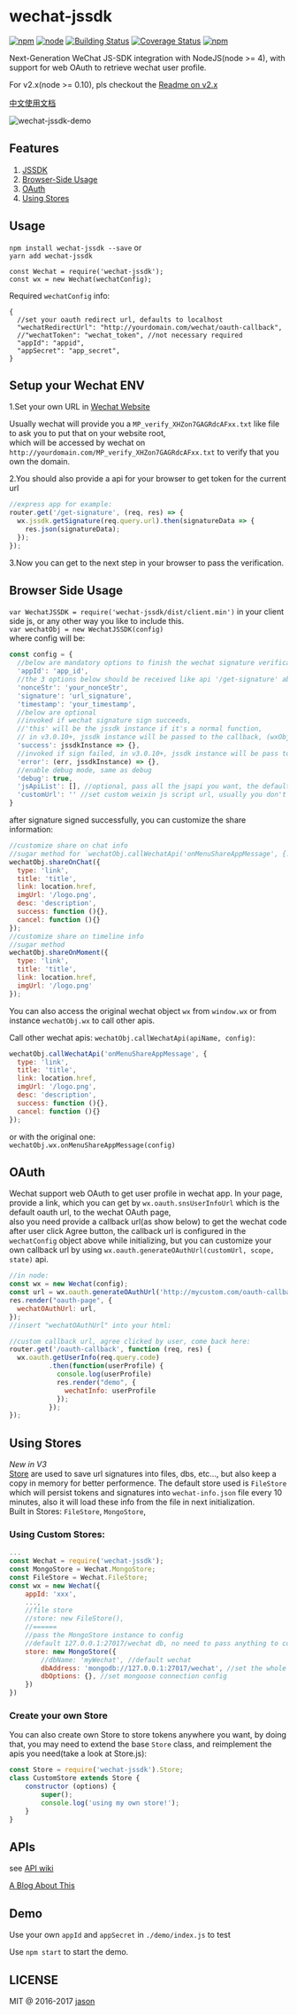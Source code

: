 # wechat-jssdk
[![npm](https://img.shields.io/npm/v/wechat-jssdk.svg)](https://www.npmjs.com/package/wechat-jssdk)
[![node](https://img.shields.io/node/v/wechat-jssdk.svg)](https://nodejs.org/)
[![Building Status](https://travis-ci.org/JasonBoy/wechat-jssdk.svg?branch=master)](https://travis-ci.org/JasonBoy/wechat-jssdk)
[![Coverage Status](https://coveralls.io/repos/github/JasonBoy/wechat-jssdk/badge.svg?branch=master)](https://coveralls.io/github/JasonBoy/wechat-jssdk?branch=master)
[![npm](https://img.shields.io/npm/l/wechat-jssdk.svg)](https://www.npmjs.com/package/wechat-jssdk)


Next-Generation WeChat JS-SDK integration with NodeJS(node >= 4),
with support for web OAuth to retrieve wechat user profile.

For v2.x(node >= 0.10), pls checkout the [Readme on v2.x](https://github.com/JasonBoy/wechat-jssdk/tree/2.x)

[中文使用文档](https://github.com/JasonBoy/wechat-jssdk/wiki/%E4%B8%AD%E6%96%87%E4%BD%BF%E7%94%A8%E6%96%87%E6%A1%A3)

![wechat-jssdk-demo](https://raw.githubusercontent.com/JasonBoy/wechat-jssdk/master/demo/wechat-jssdk-demo.gif)

## Features

  1. [JSSDK](#setup-your-wechat-env)
  1. [Browser-Side Usage](#browser-side-usage)
  1. [OAuth](#oauth)
  1. [Using Stores](#using-stores)

## Usage

`npm install wechat-jssdk --save` or    
`yarn add wechat-jssdk`  

```
const Wechat = require('wechat-jssdk');
const wx = new Wechat(wechatConfig);
```

Required `wechatConfig` info:  

```
{
  //set your oauth redirect url, defaults to localhost
  "wechatRedirectUrl": "http://yourdomain.com/wechat/oauth-callback",
  //"wechatToken": "wechat_token", //not necessary required
  "appId": "appid",
  "appSecret": "app_secret",
}
```

## Setup your Wechat ENV  
1.Set your own URL in [Wechat Website](https://mp.weixin.qq.com)  
  
  Usually wechat will provide you a `MP_verify_XHZon7GAGRdcAFxx.txt` like file to ask you to put that on your website root,  
  which will be accessed by wechat on `http://yourdomain.com/MP_verify_XHZon7GAGRdcAFxx.txt` to verify that you own the domain.
  
2.You should also provide a api for your browser to get token for the current url  

  ```javascript
  //express app for example:
  router.get('/get-signature', (req, res) => {
    wx.jssdk.getSignature(req.query.url).then(signatureData => {
      res.json(signatureData);
    });  
  });
  ```
3.Now you can get to the next step in your browser to pass the verification.


## Browser Side Usage
`var WechatJSSDK = require('wechat-jssdk/dist/client.min')`
in your client side js, or any other way you like to include this.  
`var wechatObj = new WechatJSSDK(config)`  
where config will be:

```javascript
const config = {
  //below are mandatory options to finish the wechat signature verification
  'appId': 'app_id',
  //the 3 options below should be received like api '/get-signature' above
  'nonceStr': 'your_nonceStr',
  'signature': 'url_signature',
  'timestamp': 'your_timestamp',
  //below are optional
  //invoked if wechat signature sign succeeds,
  //'this' will be the jssdk instance if it's a normal function, 
  // in v3.0.10+, jssdk instance will be passed to the callback, (wxObj) => {}
  'success': jssdkInstance => {},
  //invoked if sign failed, in v3.0.10+, jssdk instance will be pass to the func, (err, wxObj) => {}
  'error': (err, jssdkInstance) => {},
  //enable debug mode, same as debug
  'debug': true,
  'jsApiList': [], //optional, pass all the jsapi you want, the default will be ['onMenuShareTimeline', 'onMenuShareAppMessage']
  'customUrl': '' //set custom weixin js script url, usually you don't need to add this js manually
}
```
after signature signed successfully, you can customize the share information:

```javascript
//customize share on chat info
//sugar method for `wechatObj.callWechatApi('onMenuShareAppMessage', {...})`
wechatObj.shareOnChat({
  type: 'link',
  title: 'title',
  link: location.href,
  imgUrl: '/logo.png',
  desc: 'description',
  success: function (){},
  cancel: function (){}
});
//customize share on timeline info
//sugar method
wechatObj.shareOnMoment({
  type: 'link',
  title: 'title',
  link: location.href,
  imgUrl: '/logo.png'
});
```
You can also access the original wechat object `wx` from `window.wx` or from instance `wechatObj.wx` to call other apis.

Call other wechat apis: `wechatObj.callWechatApi(apiName, config)`:

```javascript
wechatObj.callWechatApi('onMenuShareAppMessage', {
  type: 'link',
  title: 'title',
  link: location.href,
  imgUrl: '/logo.png',
  desc: 'description',
  success: function (){},
  cancel: function (){}
});
```
or with the original one:  
`wechatObj.wx.onMenuShareAppMessage(config)`

## OAuth
Wechat support web OAuth to get user profile in wechat app.
In your page, provide a link, which you can get by `wx.oauth.snsUserInfoUrl` which is the default oauth url, to the wechat OAuth page,  
also you need provide a callback url(as show below) to get the wechat code after user click Agree button, the callback url is configured in the `wechatConfig` object above while initializing,
but you can customize your own callback url by using `wx.oauth.generateOAuthUrl(customUrl, scope, state)` api.
```javascript
//in node: 
const wx = new Wechat(config);
const url = wx.oauth.generateOAuthUrl('http://mycustom.com/oauth-callback', 'snsapi_userinfo', 'custom_state');
res.render("oauth-page", {
  wechatOAuthUrl: url,
});
//insert "wechatOAuthUrl" into your html:

//custom callback url, agree clicked by user, come back here:
router.get('/oauth-callback', function (req, res) {
  wx.oauth.getUserInfo(req.query.code)
          .then(function(userProfile) {
            console.log(userProfile)
            res.render("demo", {
              wechatInfo: userProfile
            });
          });
});
```

## Using Stores

*New in V3*  
[Store](https://github.com/JasonBoy/wechat-jssdk/wiki/Store) are used to save url signatures into files, dbs, etc..., but also keep a copy in memory for better performence.
The default store used is `FileStore` which will persist tokens and signatures into `wechat-info.json` file every 10 minutes, also it will load these info from the file in next initialization.  
Built in Stores: `FileStore`, `MongoStore`,  
### Using Custom Stores:

```javascript
...
const Wechat = require('wechat-jssdk');
const MongoStore = Wechat.MongoStore;
const FileStore = Wechat.FileStore;
const wx = new Wechat({
	appId: 'xxx',
	...,
	//file store
	//store: new FileStore(),
	//======
	//pass the MongoStore instance to config
	//default 127.0.0.1:27017/wechat db, no need to pass anything to constructor
	store: new MongoStore({
		//dbName: 'myWechat', //default wechat
		dbAddress: 'mongodb://127.0.0.1:27017/wechat', //set the whole connection uri by yourself
		dbOptions: {}, //set mongoose connection config
	})
})

```

### Create your own Store

You can also create own Store to store tokens anywhere you want, by doing that, you may need to extend the base `Store` class, and reimplement the apis you need(take a look at Store.js):

```javascript
const Store = require('wechat-jssdk').Store;
class CustomStore extends Store {
	constructor (options) {
		super();
		console.log('using my own store!');
	}
}
```

## APIs
see [API wiki](https://github.com/JasonBoy/wechat-jssdk/wiki/API)

[A Blog About This](http://blog.lovemily.me/next-generation-wechat-jssdk-integration-with-nodejs/)


## Demo

Use your own `appId` and `appSecret` in `./demo/index.js` to test

Use `npm start` to start the demo.

## LICENSE

MIT @ 2016-2017 [jason](http://blog.lovemily.me)
